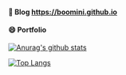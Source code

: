 <!--Hi there 👋-->
#### 👋 Blog https://boomini.github.io
#### 😄 Portfolio
<!--
**boomini/boomini** is a ✨ _special_ ✨ repository because its `README.md` (this file) appears on your GitHub profile.

Here are some ideas to get you started:

- 🔭 I’m currently working on ...
- 🌱 I’m currently learning ...
- 👯 I’m looking to collaborate on ...
- 🤔 I’m looking for help with ...
- 💬 Ask me about ...
- 📫 How to reach me: ...
- 😄 Pronouns: ...
- ⚡ Fun fact: ...
-->
[![Anurag's github stats](https://github-readme-stats.vercel.app/api?username=boomini)](https://github.com/anuraghazra/github-readme-stats)  




[![Top Langs](https://github-readme-stats.vercel.app/api/top-langs/?username=boomini)](https://github.com/anuraghazra/github-readme-stats)
